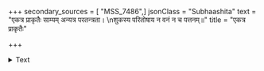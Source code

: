 +++
secondary_sources = [ "MSS_7486",]
jsonClass = "Subhaashita"
text = "एकत्र प्राकृतैः साम्यम् अन्यत्र परतन्त्रता।  \nशुकस्य परितोषाय न वनं न च पत्तनम्॥"
title = "एकत्र प्राकृतैः"

+++

<details><summary>Text</summary>

एकत्र प्राकृतैः साम्यम् अन्यत्र परतन्त्रता।  
शुकस्य परितोषाय न वनं न च पत्तनम्॥
</details>
